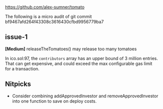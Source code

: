 https://github.com/alex-sumner/tomato

The following is a micro audit of git commit bf9467afd264f43308c3616430cfbd9956779ba7


## issue-1

**[Medium]** releaseTheTomatoes() may release too many tomatoes

In ico.sol:97, the `contributors` array has an upper bound of 3 million entries.
That can get expensive, and could exceed the max configurable gas limit for a transaction.


## Nitpicks

- Consider combining addApprovedInvestor and removeApprovedInvestor into one function to save on deploy costs.
